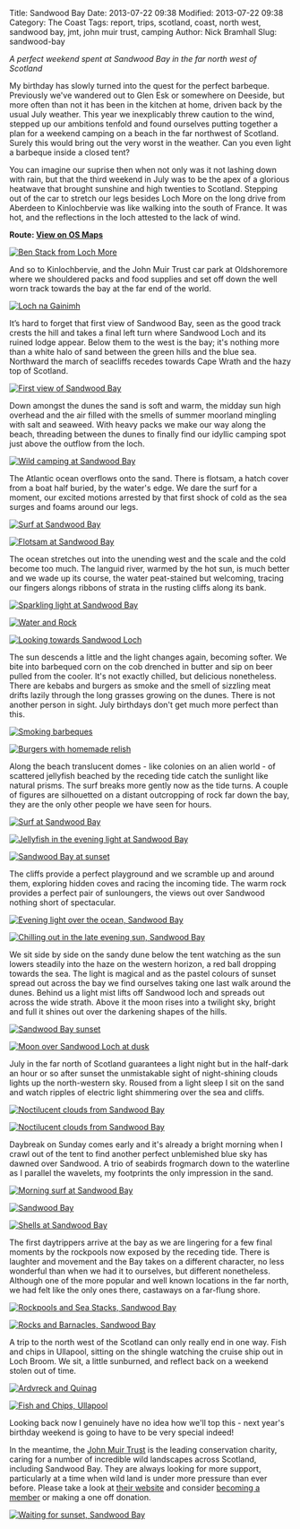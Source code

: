 Title: Sandwood Bay
Date: 2013-07-22 09:38
Modified: 2013-07-22 09:38
Category: The Coast
Tags: report, trips, scotland, coast, north west, sandwood bay, jmt,  john muir trust, camping
Author: Nick Bramhall
Slug: sandwood-bay

_A perfect weekend spent at Sandwood Bay in the far north west of Scotland_

My birthday has slowly turned into the quest for the perfect barbeque. Previously we've wandered out to Glen Esk or somewhere on Deeside, but more often than not it has been in the kitchen at home, driven back by the usual July weather. This year we inexplicably threw caution to the wind, stepped up our ambitions tenfold and found ourselves putting together a plan for a weekend camping  on a beach in the far northwest of Scotland. Surely this would bring out the very worst in the weather. Can you even light a barbeque inside a closed tent?

<!--more-->

You can imagine our suprise then when not only was it not lashing down with rain, but that the third weekend in July was to be the apex of a glorious heatwave that brought sunshine and high twenties to Scotland. Stepping out of the car to stretch our legs besides Loch More on the long drive from Aberdeen to Kinlochbervie was like walking into the south of France. It was hot, and the reflections in the loch attested to the lack of wind.

**Route:  [View on OS Maps](https://www.invertedworld.co.uk/trip/392)**

[![Ben Stack from Loch More](http://farm6.staticflickr.com/5485/9370311995_9dc30b14fe_b.jpg)](http://flic.kr/p/fh2iin "Ben Stack from Loch More by Nick Bramhall, on Flickr")

And so to Kinlochbervie, and the John Muir Trust car park at Oldshoremore where we shouldered packs and food supplies and set off down the well worn track towards the bay at the far end of the world.

[![Loch na Gainimh](http://farm8.staticflickr.com/7400/10370365013_dc4a65e1cc_b.jpg)](http://flic.kr/p/gNoQdM "Loch na Gainimh by Nick Bramhall, on Flickr")

It’s hard to forget that first view of Sandwood Bay, seen as the good track crests the hill and takes a final left turn where Sandwood Loch and its ruined lodge appear. Below them to the west is the bay; it's nothing more than a white halo of sand between the green hills and the blue sea. Northward the march of seacliffs recedes towards Cape Wrath and the hazy top of Scotland.

[![First view of Sandwood Bay](http://farm8.staticflickr.com/7327/9373106182_eb92f5f090_b.jpg)](http://flic.kr/p/fhgBV1 "First view of Sandwood Bay by Nick Bramhall, on Flickr")

Down amongst the dunes the sand is soft and warm, the midday sun high overhead and the air filled with the smells of summer moorland mingling with salt and seaweed. With heavy packs we make our way along the beach, threading between the dunes to finally find our idyllic camping spot just above the outflow from the loch.

[![Wild camping at Sandwood Bay](http://farm8.staticflickr.com/7411/10370991375_d84ccf5db5_b.jpg)](http://flic.kr/p/gNs3q8 "Wild camping at Sandwood Bay by Nick Bramhall, on Flickr")

The Atlantic ocean overflows onto the sand. There is flotsam, a hatch cover from a boat half buried, by the water's edge. We dare the surf for a moment, our excited motions arrested by that first shock of cold as the sea surges and foams around our legs. 

[![Surf at Sandwood Bay](http://farm3.staticflickr.com/2890/10371239496_66b2795d3f_b.jpg)](http://flic.kr/p/gNtjb5 "Surf at Sandwood Bay by Nick Bramhall, on Flickr")

[![Flotsam at Sandwood Bay](http://farm4.staticflickr.com/3814/10371569645_7f95ed6f2c_b.jpg)](http://flic.kr/p/gNv1ji "Flotsam at Sandwood Bay by Nick Bramhall, on Flickr")

The ocean stretches out into the unending west and the scale and the cold become too much. The languid river, warmed by the hot sun, is much better and we wade up its course, the water peat-stained but welcoming, tracing our fingers alongs ribbons of strata in the rusting cliffs along its bank.

[![Sparkling light at Sandwood Bay](http://farm6.staticflickr.com/5524/10366088063_8983a0cb9c_b.jpg)](http://flic.kr/p/gN1UQg "Sparkling light at Sandwood Bay by Nick Bramhall, on Flickr")

[![Water and Rock](http://farm4.staticflickr.com/3815/10372061523_b18243b3e8_b.jpg)](http://flic.kr/p/gNxwwX "Water and Rock by Nick Bramhall, on Flickr")

[![Looking towards Sandwood Loch](http://farm4.staticflickr.com/3821/10371706253_ef0729ffc5_b.jpg)](http://flic.kr/p/gNvGVB "Looking towards Sandwood Loch by Nick Bramhall, on Flickr")

The sun descends a little and the light changes again, becoming softer. We bite into barbequed corn on the cob drenched in butter and sip on beer pulled from the cooler. It's not exactly chilled, but delicious nonetheless. There are kebabs and burgers as smoke and the smell of sizzling meat drifts lazily through the long grasses growing on the dunes. There is not another person in sight. July birthdays don't get much more perfect than this.

[![Smoking barbeques](http://farm3.staticflickr.com/2878/10366015274_077b7d004e_b.jpg)](http://flic.kr/p/gN1xch "Smoking barbeques by Nick Bramhall, on Flickr")

[![Burgers with homemade relish](http://farm4.staticflickr.com/3699/10366240946_17e1331229_b.jpg)](http://flic.kr/p/gN2Ghb "Burgers with homemade relish by Nick Bramhall, on Flickr")

Along the beach translucent domes - like colonies on an alien world - of  scattered jellyfish beached by the receding tide catch the sunlight like natural prisms. The surf breaks more gently now as the tide turns. A couple of figures are silhouetted on a distant outcropping of rock far down the bay, they are the only other people we have seen for hours.

[![Surf at Sandwood Bay](http://farm8.staticflickr.com/7412/9373673678_2d11f23fc9_b.jpg)](http://flic.kr/p/fhjwBq "Surf at Sandwood Bay by Nick Bramhall, on Flickr")

[![Jellyfish in the evening light at Sandwood Bay](http://farm6.staticflickr.com/5534/10366781093_f8f4526426_b.jpg)](http://flic.kr/p/gN5sR4 "Jellyfish in the evening light at Sandwood Bay by Nick Bramhall, on Flickr")

[![Sandwood Bay at sunset](http://farm6.staticflickr.com/5451/9339126849_b1f8263123_b.jpg)](http://flic.kr/p/fegt3r "Sandwood Bay at sunset by Nick Bramhall, on Flickr")

The cliffs provide a perfect playground and we scramble up and around them, exploring hidden coves and racing the incoming tide. The warm rock provides a perfect pair of sunloungers, the views out over Sandwood nothing short of spectacular.

[![Evening light over the ocean, Sandwood Bay](http://farm8.staticflickr.com/7424/10366852594_3432fbd677_b.jpg)](http://flic.kr/p/gN5Q6Q "Evening light over the ocean, Sandwood Bay by Nick Bramhall, on Flickr")

[![Chilling out in the late evening sun, Sandwood Bay](http://farm3.staticflickr.com/2859/10366652525_0bc49d75a7_b.jpg)](http://flic.kr/p/gN4NCn "Chilling out in the late evening sun, Sandwood Bay by Nick Bramhall, on Flickr")

We sit side by side on the sandy dune below the tent watching as the sun lowers steadily into the haze on the western horizon, a red ball dropping towards the sea. The light is magical and as the pastel colours of sunset spread out across the bay we find ourselves taking one last walk around the dunes. Behind us a light mist lifts off Sandwood loch and spreads out across the wide strath. Above it the moon rises into a twilight sky, bright and full it shines out over the darkening shapes of the hills.

[![Sandwood Bay sunset](http://farm6.staticflickr.com/5520/10367353083_376e8b3b0c_b.jpg)](http://flic.kr/p/gN8oSX "Sandwood Bay sunset by Nick Bramhall, on Flickr")

[![Moon over Sandwood Loch at dusk](http://farm4.staticflickr.com/3826/10367212105_7f2c0e6a29_b.jpg)](http://flic.kr/p/gN7EYi "Moon over Sandwood Loch at dusk by Nick Bramhall, on Flickr")

July in the far north of Scotland guarantees a light night but in the half-dark an hour or so after sunset the unmistakable sight of night-shining clouds lights up the north-western sky. Roused from a light sleep I sit on the sand and watch ripples of electric light shimmering over the sea and cliffs. 

[![Noctilucent clouds from Sandwood Bay](http://farm3.staticflickr.com/2893/10367507653_af5bdfd36f_b.jpg)](http://flic.kr/p/gN9bPX "Noctilucent clouds from Sandwood Bay by Nick Bramhall, on Flickr")

[![Noctilucent clouds from Sandwood Bay](http://farm8.staticflickr.com/7456/10371870755_0104ed2f99_b.jpg)](http://flic.kr/p/gNwxPR "Noctilucent clouds from Sandwood Bay by Nick Bramhall, on Flickr")

Daybreak on Sunday comes early and it's already a bright morning when I crawl out of the tent to find another perfect unblemished blue sky has dawned over Sandwood. A trio of seabirds frogmarch down to the waterline as I parallel the wavelets, my footprints the only impression in the sand.

[![Morning surf at Sandwood Bay](http://farm8.staticflickr.com/7304/10367621225_3a0eaf9e94_b.jpg)](http://flic.kr/p/gN9LA6 "Morning surf at Sandwood Bay by Nick Bramhall, on Flickr")

[![Sandwood Bay](http://farm3.staticflickr.com/2829/9341833388_d30f93e34b_b.jpg)](http://flic.kr/p/fevkAU "Sandwood Bay by Nick Bramhall, on Flickr")

[![Shells at Sandwood Bay](http://farm3.staticflickr.com/2836/10368190274_7b3e19c2a7_b.jpg)](http://flic.kr/p/gNcFKh "Shells at Sandwood Bay by Nick Bramhall, on Flickr")

The first daytrippers arrive at the bay as we are lingering for a few final moments by the rockpools now exposed by the receding tide. There is laughter and movement and the Bay takes on a different character, no less wonderful than when we had it to ourselves, but different nonetheless. Although one of the more popular and well known locations in the far north, we had felt like the only ones there, castaways on a far-flung shore.

[![Rockpools and Sea Stacks, Sandwood Bay](http://farm8.staticflickr.com/7407/10368353986_01289a6333_b.jpg)](http://flic.kr/p/gNdwpU "Rockpools and Sea Stacks, Sandwood Bay by Nick Bramhall, on Flickr")

[![Rocks and Barnacles, Sandwood Bay](http://farm8.staticflickr.com/7337/10368736923_8a97888d56_b.jpg)](http://flic.kr/p/gNfufg "Rocks and Barnacles, Sandwood Bay by Nick Bramhall, on Flickr")

A trip to the north west of the Scotland can only really end in one way. Fish and chips in Ullapool, sitting on the shingle watching the cruise ship out in Loch Broom. We sit, a little sunburned, and reflect back on a weekend stolen out of time.

[![Ardvreck and Quinag](http://farm4.staticflickr.com/3781/10369656476_d984ef4c41_b.jpg)](http://flic.kr/p/gNkcAC "Ardvreck and Quinag by Nick Bramhall, on Flickr")

[![Fish and Chips, Ullapool](http://farm3.staticflickr.com/2835/10376337916_e7d23e51b7_b.jpg)](http://flic.kr/p/gNVrKS "Fish and Chips, Ullapool by Nick Bramhall, on Flickr")

Looking back now I genuinely have no idea how we'll top this - next year's birthday weekend is going to have to be very special indeed! 

In the meantime, the [John Muir Trust](http://www.jmt.org/) is the leading conservation charity, caring for a number of incredible wild landscapes across Scotland, including Sandwood Bay. They are always looking for more support, particularly at a time when wild land is under more pressure than ever before. Please take a look at [their website](http://www.jmt.org/) and consider [becoming a member](http://www.jmt.org/become-a-member.asp) or making a one off donation.

[![Waiting for sunset, Sandwood Bay](http://farm6.staticflickr.com/5534/10367272353_46c28c4e3f_b.jpg)](http://flic.kr/p/gN7YT4 "Waiting for sunset, Sandwood Bay by Nick Bramhall, on Flickr")